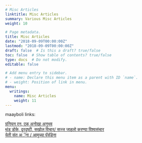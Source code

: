 ```yaml
---
# Misc Articles
linktitle: Misc Articles
summary: Various Misc Articles
weight: 10

# Page metadata.
title: Misc Articles
date: "2018-09-09T00:00:00Z"
lastmod: "2018-09-09T00:00:00Z"
draft: false  # Is this a draft? true/false
toc: false  # Show table of contents? true/false
type: docs  # Do not modify.
editable: false

# Add menu entry to sidebar.
# - name: Declare this menu item as a parent with ID `name`.
# - weight: Position of link in menu.
menu:
  writings:
    name: Misc Articles
    weight: 11
---
```



maayboli links:<P>
<A HREF=http://www.maayboli.com/node/34012>
&#2327;&#2381;&#2352;&#2344;&#2367;&#2351;&#2344; &#2352;&#2344;,
&#2319;&#2325; &#2309;&#2344;&#2379;&#2326;&#2366;
&#2309;&#2344;&#2369;&#2349;&#2357;
</A><BR>
<A HREF=http://www.maayboli.com/node/33567>
&#2341;&#2306;&#2337; &#2337;&#2379;&#2325;&#2375;,
&#2342;&#2370;&#2352;&#2342;&#2371;&#2359;&#2381;&#2335;&#2368;,
&#2360;&#2326;&#2379;&#2354; &#2357;&#2367;&#2330;&#2366;&#2352;/
&#2360;&#2332;&#2381;&#2332; &#2332;&#2366;&#2361;&#2354;&#2379;
&#2325;&#2352;&#2339;&#2381;&#2351;&#2366;
&#2357;&#2367;&#2358;&#2381;&#2357;&#2360;&#2306;&#2330;&#2366;&#2352;
</A><BR>
<A HREF=http://www.maayboli.com/node/30932>
&#2351;&#2375;&#2340;&#2368; &#2360;&#2306;&#2340;
&#2309;&#2373;&#2344;&#2366; /
&#2310;&#2350;&#2369;&#2330;&#2381;&#2351;&#2366;
&#2346;&#2373;&#2360;&#2373;&#2337;&#2375;&#2344;&#2366;
</A><BR>